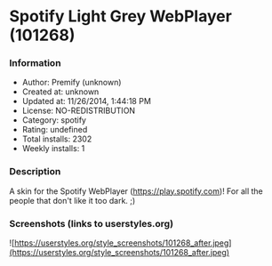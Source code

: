 # Spotify Light Grey WebPlayer (101268)

### Information
- Author: Premify (unknown)
- Created at: unknown
- Updated at: 11/26/2014, 1:44:18 PM
- License: NO-REDISTRIBUTION
- Category: spotify
- Rating: undefined
- Total installs: 2302
- Weekly installs: 1


### Description
A skin for the Spotify WebPlayer (https://play.spotify.com)!
For all the people that don't like it too dark. ;)


### Screenshots (links to userstyles.org)
![https://userstyles.org/style_screenshots/101268_after.jpeg](https://userstyles.org/style_screenshots/101268_after.jpeg)


